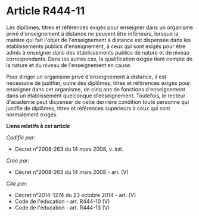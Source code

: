 # Article R444-11

Les diplômes, titres et références exigés pour enseigner dans un organisme privé d'enseignement à distance ne peuvent être
inférieurs, lorsque la matière qui fait l'objet de l'enseignement à distance est dispensée dans les établissements publics
d'enseignement, à ceux qui sont exigés pour être admis à enseigner dans des établissements publics de nature et de niveau
correspondants. Dans les autres cas, la qualification exigée tient compte de la nature et du niveau de l'enseignement en
cause.

Pour diriger un organisme privé d'enseignement à distance, il est nécessaire de justifier, outre des diplômes, titres et
références exigés pour enseigner dans cet organisme, de cinq ans de fonctions d'enseignement dans un établissement quelconque
d'enseignement. Toutefois, le recteur d'académie peut dispenser de cette dernière condition toute personne qui justifie de
diplômes, titres et références supérieurs à ceux qui sont normalement exigés.

**Liens relatifs à cet article**

_Codifié par_:

  - Décret n°2008-263 du 14 mars 2008, v. init.

_Créé par_:

  - Décret n°2008-263 du 14 mars 2008 - art. (V)

_Cité par_:

  - Décret n°2014-1274 du 23 octobre 2014 - art. (V)
  - Code de l'éducation - art. R444-10 (V)
  - Code de l'éducation - art. R444-13 (V)
